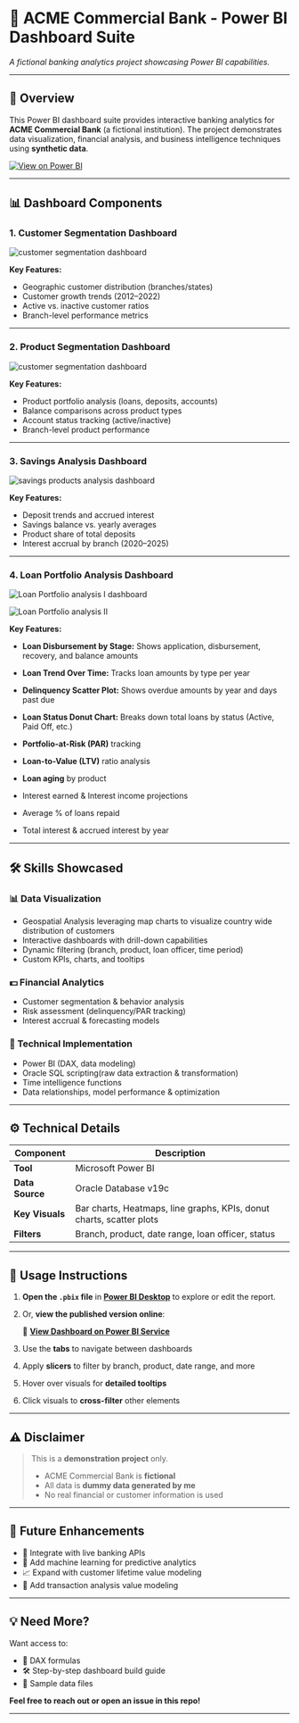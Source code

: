 # 💼 ACME Commercial Bank - Power BI Dashboard Suite

*A fictional banking analytics project showcasing Power BI capabilities.*

---

## 📌 Overview

This Power BI dashboard suite provides interactive banking analytics for **ACME Commercial Bank** (a fictional institution). The project demonstrates data visualization, financial analysis, and business intelligence techniques using **synthetic data**.
<p>
  <a href="https://app.powerbi.com/view?r=eyJrIjoiNTczZDdlOTgtMjZmNi00MDBiLTgzYWItOTJjNWVkODE2NDEyIiwidCI6IjRlYTFiNmIzLWUzZTItNGRmYi1hOGI3LWQ0MmRlNTlhNTVmZSIsImMiOjN9&pageName=5f04fb2ea6eb6d18b4a2" target="_blank">
    <img src="https://img.shields.io/badge/View_on-PowerBI_Service-blue?logo=powerbi" alt="View on Power BI">
  </a>
</p>

---

## 📊 Dashboard Components


### 1. **Customer Segmentation Dashboard**
![customer segmentation dashboard](./images/1_customer_segmentatinon.jpg)

**Key Features:**
- Geographic customer distribution (branches/states)
- Customer growth trends (2012–2022)
- Active vs. inactive customer ratios
- Branch-level performance metrics

---


### 2. **Product Segmentation Dashboard**
 ![customer segmentation dashboard](./images/2_product_segmentation.jpg)

**Key Features:**
- Product portfolio analysis (loans, deposits, accounts)
- Balance comparisons across product types
- Account status tracking (active/inactive)
- Branch-level product performance

---

### 3. **Savings Analysis Dashboard**
  ![savings products analysis dashboard](./images/3_savings_analysis.jpg)

**Key Features:**
- Deposit trends and accrued interest
- Savings balance vs. yearly averages
- Product share of total deposits
- Interest accrual by branch (2020–2025)

---

### 4. **Loan Portfolio Analysis Dashboard**
   ![Loan Portfolio analysis I dashboard](./images/4_loan_portfolio_analysis_1.jpg)

   ![Loan Portfolio analysis II](./images/5_loan_portfolio_analysis_2.jpg)

**Key Features:**
- **Loan Disbursement by Stage:** Shows application, disbursement, recovery, and balance amounts

- **Loan Trend Over Time:** Tracks loan amounts by type per year

- **Delinquency Scatter Plot:** Shows overdue amounts by year and days past due

- **Loan Status Donut Chart:** Breaks down total loans by status (Active, Paid Off, etc.)

- **Portfolio-at-Risk (PAR)** tracking
- **Loan-to-Value (LTV)** ratio analysis
- **Loan aging** by product
- Interest earned & Interest income projections
- Average % of loans repaid
- Total interest & accrued interest by year


---

## 🛠️ Skills Showcased

### 📊 Data Visualization
- Geospatial Analysis leveraging map charts to visualize country wide distribution of customers
- Interactive dashboards with drill-down capabilities
- Dynamic filtering (branch, product, loan officer, time period)
- Custom KPIs, charts, and tooltips


### 💵 Financial Analytics
- Customer segmentation & behavior analysis
- Risk assessment (delinquency/PAR tracking)
- Interest accrual & forecasting models

### 🧠 Technical Implementation
- Power BI (DAX, data modeling)
- Oracle SQL scripting(raw data extraction & transformation)
- Time intelligence functions
- Data relationships, model performance & optimization


---

## ⚙️ Technical Details

| Component         | Description                      |
|------------------|----------------------------------|
| **Tool**          | Microsoft Power BI               |
| **Data Source**   | Oracle Database v19c      |
| **Key Visuals**   | Bar charts, Heatmaps, line graphs, KPIs, donut charts, scatter plots |
| **Filters**       | Branch, product, date range, loan officer,  status |

---

## 📖 Usage Instructions


1. **Open the `.pbix` file** in [**Power BI Desktop**](https://powerbi.microsoft.com/desktop/) to explore or edit the report.
2. Or, **view the published version online**:

   🔗 [**View Dashboard on Power BI Service**](https://app.powerbi.com/view?r=eyJrIjoiNTczZDdlOTgtMjZmNi00MDBiLTgzYWItOTJjNWVkODE2NDEyIiwidCI6IjRlYTFiNmIzLWUzZTItNGRmYi1hOGI3LWQ0MmRlNTlhNTVmZSIsImMiOjN9&pageName=5f04fb2ea6eb6d18b4a2)

2. Use the **tabs** to navigate between dashboards
3. Apply **slicers** to filter by branch, product, date range, and more
4. Hover over visuals for **detailed tooltips**
5. Click visuals to **cross-filter** other elements

---

## ⚠️ Disclaimer

> This is a **demonstration project** only.
>
> - ACME Commercial Bank is **fictional**
> - All data is **dummy data generated by me**
> - No real financial or customer information is used

---

## 🚀 Future Enhancements

- 🔗 Integrate with live banking APIs
- 🤖 Add machine learning for predictive analytics
- 📈 Expand with customer lifetime value modeling
- 🏦 Add transaction analysis value modeling

---

## 💡 Need More?

Want access to:
- 💬 DAX formulas
- 🛠 Step-by-step dashboard build guide
- 📁 Sample data files

**Feel free to reach out or open an issue in this repo!**

---
